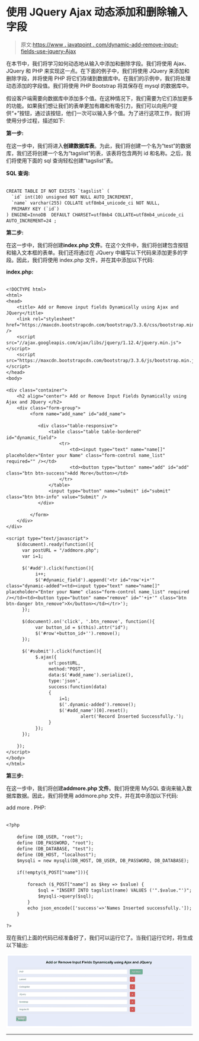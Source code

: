 # 使用 JQuery Ajax 动态添加和删除输入字段

> 原文:[https://www . javatpoint . com/dynamic-add-remove-input-fields-use-jquery-Ajax](https://www.javatpoint.com/dynamically-add-remove-input-fields-using-jquery-ajax)

在本节中，我们将学习如何动态地从输入中添加和删除字段。我们将使用 Ajax、JQuery 和 PHP 来实现这一点。在下面的例子中，我们将使用 JQuery 来添加和删除字段，并将使用 PHP 将它们存储到数据库中。在我们的示例中，我们将处理动态添加的字段值。我们将使用 PHP Bootstrap 将其保存在 mysql 的数据库中。

假设客户端需要向数据库中添加多个值。在这种情况下，我们需要为它们添加更多的功能。如果我们想让我们的表单更加有趣和有吸引力，我们可以向用户提供“+”按钮，通过该按钮，他们一次可以输入多个值。为了进行这项工作，我们将使用分步过程，描述如下:

**第一步:**

在这一步中，我们将进入**创建数据库表**。为此，我们将创建一个名为“test”的数据库，我们还将创建一个名为“tagslist”的表，该表将包含两列 id 和名称。之后，我们将使用下面的 sql 查询轻松创建“tagslist”表。

**SQL 查询:**

```

CREATE TABLE IF NOT EXISTS `tagslist` (
  `id` int(10) unsigned NOT NULL AUTO_INCREMENT,
  `name` varchar(255) COLLATE utf8mb4_unicode_ci NOT NULL,
  PRIMARY KEY (`id`)
) ENGINE=InnoDB  DEFAULT CHARSET=utf8mb4 COLLATE=utf8mb4_unicode_ci AUTO_INCREMENT=24 ;

```

**第二步:**

在这一步中，我们将创建**index.php 文件**。在这个文件中，我们将创建包含按钮和输入文本框的表单。我们还将通过在 JQuery 中编写以下代码来添加更多的字段。因此，我们将使用 index.php 文件，并在其中添加以下代码:

**index.php:**

```

<!DOCTYPE html>
<html>
<head>
    <title> Add or Remove input fields Dynamically using Ajax and JQuery</title>
    <link rel="stylesheet" href="https://maxcdn.bootstrapcdn.com/bootstrap/3.3.6/css/bootstrap.min.css" />  
    <script src="//ajax.googleapis.com/ajax/libs/jquery/1.12.4/jquery.min.js"></script>
    <script src="https://maxcdn.bootstrapcdn.com/bootstrap/3.3.6/js/bootstrap.min.js"></script>
</head>
<body>

<div class="container">
    <h2 align="center"> Add or Remove Input Fields Dynamically using Ajax and JQuery </h2>  
    <div class="form-group">
         <form name="add_name" id="add_name">

            <div class="table-responsive">  
                <table class="table table-bordered" id="dynamic_field">  
                    <tr>  
                        <td><input type="text" name="name[]" placeholder="Enter your Name" class="form-control name_list" required="" /></td>  
                        <td><button type="button" name="add" id="add" class="btn btn-success">Add More</button></td>  
                    </tr>  
                </table>  
                <input type="button" name="submit" id="submit" class="btn btn-info" value="Submit" />  
            </div>

         </form>  
    </div> 
</div>

<script type="text/javascript">
    $(document).ready(function(){      
      var postURL = "/addmore.php";
      var i=1;  

      $('#add').click(function(){  
           i++;  
           $('#dynamic_field').append('<tr id="row'+i+'" class="dynamic-added"><td><input type="text" name="name[]" placeholder="Enter your Name" class="form-control name_list" required /></td><td><button type="button" name="remove" id="'+i+'" class="btn btn-danger btn_remove">X</button></td></tr>');  
      });

      $(document).on('click', '.btn_remove', function(){  
           var button_id = $(this).attr("id");   
           $('#row'+button_id+'').remove();  
      });  

      $('#submit').click(function(){            
           $.ajax({  
                url:postURL,  
                method:"POST",  
                data:$('#add_name').serialize(),
                type:'json',
                success:function(data)  
                {
                  	i=1;
                  	$('.dynamic-added').remove();
                  	$('#add_name')[0].reset();
    				        alert('Record Inserted Successfully.');
                }  
           });  
      });

    });  
</script>
</body>
</html>

```

**第三步:**

在这一步中，我们将创建**addmore.php 文件**。我们将使用 MySQL 查询来输入数据库数据。因此，我们将使用 addmore.php 文件，并在其中添加以下代码:

add more . PHP:

```

<?php

	define (DB_USER, "root");
	define (DB_PASSWORD, "root");
	define (DB_DATABASE, "test");
	define (DB_HOST, "localhost");
	$mysqli = new mysqli(DB_HOST, DB_USER, DB_PASSWORD, DB_DATABASE);

	if(!empty($_POST["name"])){

		foreach ($_POST["name"] as $key => $value) {
			$sql = "INSERT INTO tagslist(name) VALUES ('".$value."')";
			$mysqli->query($sql);
		}
		echo json_encode(['success'=>'Names Inserted successfully.']);
	}

?>

```

现在我们上面的代码已经准备好了，我们可以运行它了。当我们运行它时，将生成以下输出:

![Dynamically Add Remove input fields using JQuery Ajax](img/8bcad5e3dc18c93b0bf966d151e6e245.png)

* * *
